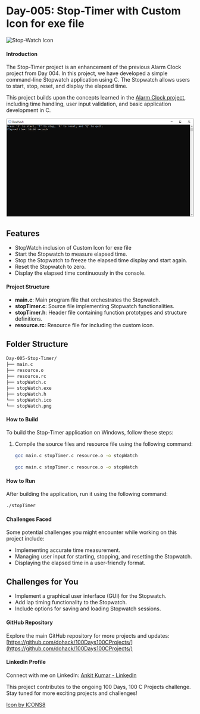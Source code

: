 # Day-005: Stop-Timer with Custom Icon for exe file
![Stop-Watch Icon](stopWatch.ico)

#### Introduction
The Stop-Timer project is an enhancement of the previous Alarm Clock project from Day 004. In this project, we have developed a simple command-line Stopwatch application using C. The Stopwatch allows users to start, stop, reset, and display the elapsed time.

This project builds upon the concepts learned in the [Alarm Clock project](https://github.com/dohack/100Days100CProjects/tree/main/Day-004-Alarm-Clock), including time handling, user input validation, and basic application development in C.

![Stop-Watch App](stopWatch.PNG)

## Features

- StopWatch inclusion of Custom Icon for exe file 
- Start the Stopwatch to measure elapsed time.
- Stop the Stopwatch to freeze the elapsed time display and start again.
- Reset the Stopwatch to zero.
- Display the elapsed time continuously in the console.

#### Project Structure
- **main.c**: Main program file that orchestrates the Stopwatch.
- **stopTimer.c**: Source file implementing Stopwatch functionalities.
- **stopTimer.h**: Header file containing function prototypes and structure definitions.
- **resource.rc**: Resource file for including the custom icon.

## Folder Structure

```plaintext
Day-005-Stop-Timer/
├── main.c
├── resource.o
├── resource.rc
├── stopWatch.c
├── stopWatch.exe
├── stopWatch.h
└── stopWatch.ico
└── stopWatch.png
```

#### How to Build
To build the Stop-Timer application on Windows, follow these steps:
1. Compile the source files and resource file using the following command:

   ```bash 
   gcc main.c stopTimer.c resource.o -o stopWatch
   ```

   ```bash
   gcc main.c stopTimer.c resource.o -o stopWatch
   ```

#### How to Run
After building the application, run it using the following command:
```bash
./stopTimer
```

#### Challenges Faced
Some potential challenges you might encounter while working on this project include:
- Implementing accurate time measurement.
- Managing user input for starting, stopping, and resetting the Stopwatch.
- Displaying the elapsed time in a user-friendly format.

## Challenges for You

- Implement a graphical user interface (GUI) for the Stopwatch.
- Add lap timing functionality to the Stopwatch.
- Include options for saving and loading Stopwatch sessions.

#### GitHub Repository
Explore the main GitHub repository for more projects and updates:
[https://github.com/dohack/100Days100CProjects/](https://github.com/dohack/100Days100CProjects/)

#### LinkedIn Profile
Connect with me on LinkedIn:
[Ankit Kumar - LinkedIn](https://www.linkedin.com/in/ankit-kumar-4585b5284/)

This project contributes to the ongoing 100 Days, 100 C Projects challenge. Stay tuned for more exciting projects and challenges!

[Icon by ICONS8](https://icons8.com/icon/21524/clock)
